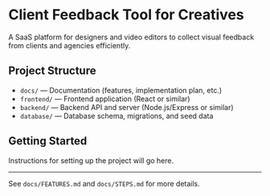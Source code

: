 # Client Feedback Tool for Creatives

A SaaS platform for designers and video editors to collect visual feedback from clients and agencies efficiently.

## Project Structure

- `docs/` — Documentation (features, implementation plan, etc.)
- `frontend/` — Frontend application (React or similar)
- `backend/` — Backend API and server (Node.js/Express or similar)
- `database/` — Database schema, migrations, and seed data

## Getting Started

Instructions for setting up the project will go here.

---

See `docs/FEATURES.md` and `docs/STEPS.md` for more details. 